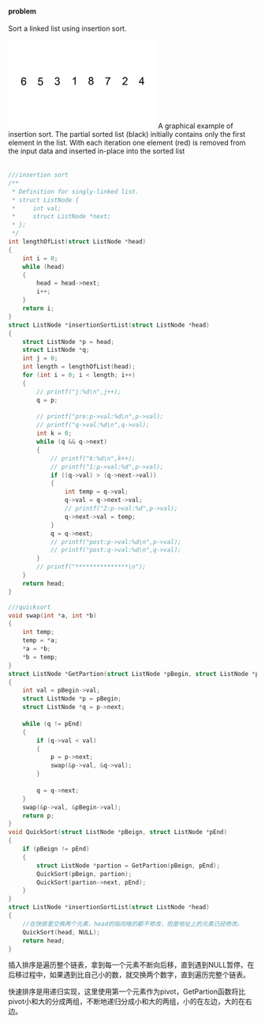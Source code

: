 #### problem
Sort a linked list using insertion sort.

![Insertion-sort-example-300px.gif](Insertion-sort-example-300px.gif)
A graphical example of insertion sort. The partial sorted list (black) initially contains only the first element in the list.
With each iteration one element (red) is removed from the input data and inserted in-place into the sorted list
```c

///insertion sort
/**
 * Definition for singly-linked list.
 * struct ListNode {
 *     int val;
 *     struct ListNode *next;
 * };
 */
int lengthOfList(struct ListNode *head)
{
    int i = 0;
    while (head)
    {
        head = head->next;
        i++;
    }
    return i;
}
struct ListNode *insertionSortList(struct ListNode *head)
{
    struct ListNode *p = head;
    struct ListNode *q;
    int j = 0;
    int length = lengthOfList(head);
    for (int i = 0; i < length; i++)
    {
        // printf("j:%d\n",j++);
        q = p;

        // printf("pre:p->val:%d\n",p->val);
        // printf("q->val:%d\n",q->val);
        int k = 0;
        while (q && q->next)
        {
            // printf("k:%d\n",k++);
            // printf("1:p->val:%d",p->val);
            if ((q->val) > (q->next->val))
            {
                int temp = q->val;
                q->val = q->next->val;
                // printf("2:p->val:%d",p->val);
                q->next->val = temp;
            }
            q = q->next;
            // printf("post:p->val:%d\n",p->val);
            // printf("post:q->val:%d\n",q->val);
        }
        // printf("***************\n");
    }
    return head;
}
```

```c
///quicksort
void swap(int *a, int *b)
{
    int temp;
    temp = *a;
    *a = *b;
    *b = temp;
}
struct ListNode *GetPartion(struct ListNode *pBegin, struct ListNode *pEnd)
{
    int val = pBegin->val;
    struct ListNode *p = pBegin;
    struct ListNode *q = p->next;

    while (q != pEnd)
    {
        if (q->val < val)
        {
            p = p->next;
            swap(&p->val, &q->val);
        }

        q = q->next;
    }
    swap(&p->val, &pBegin->val);
    return p;
}
void QuickSort(struct ListNode *pBeign, struct ListNode *pEnd)
{
    if (pBeign != pEnd)
    {
        struct ListNode *partion = GetPartion(pBeign, pEnd);
        QuickSort(pBeign, partion);
        QuickSort(partion->next, pEnd);
    }
}
struct ListNode *insertionSortList(struct ListNode *head)
{
    //在快排里交换两个元素，head的指向啥的都不修改，但是地址上的元素已经修改。
    QuickSort(head, NULL);
    return head;
}
```
插入排序是遍历整个链表，拿到每一个元素不断向后移，直到遇到NULL暂停，在后移过程中，如果遇到比自己小的数，就交换两个数字，直到遍历完整个链表。

快速排序是用递归实现，这里使用第一个元素作为pivot，GetPartion函数将比pivot小和大的分成两组，不断地递归分成小和大的两组，小的在左边，大的在右边。
